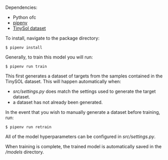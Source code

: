 Dependencies:

-   Python ofc
-   [pipenv](https://formulae.brew.sh/formula/pipenv)
-   [TinySol dataset](https://zenodo.org/record/3685367#.XnFp5i2h1IU%22)

To install, navigate to the package directory:

`$ pipenv install`

Generally, to train this model you will run:

`$ pipenv run train`

This first generates a dataset of targets from the samples contained in the TinySOL dataset. This will happen automatically when:

-   _src/settings.py_ does match the settings used to generate the target dataset.
-   a dataset has not already been generated.

In the event that you wish to manually generate a dataset before training, run:

`$ pipenv run retrain`

All of the model hyperparameters can be configured in _src/settings.py_.

When training is complete, the trained model is automatically saved in the _/models_ directory.

